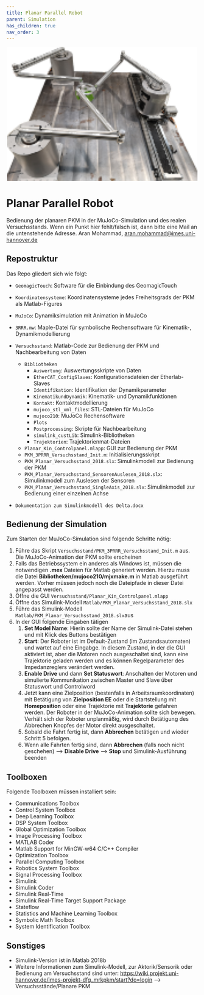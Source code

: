 ```yaml
---
title: Planar Parallel Robot
parent: Simulation
has_children: true
nav_order: 3
---
```

<p align="center">
<img src="../../images/planarPR.png" width=500>
</p>

# Planar Parallel Robot

Bedienung der planaren PKM in der MuJoCo-Simulation und des realen Versuchsstands.
Wenn ein Punkt hier fehlt/falsch ist, dann bitte eine Mail an die untenstehende Adresse.
Aran Mohammad, aran.mohammad@imes.uni-hannover.de

## Repostruktur

Das Repo gliedert sich wie folgt:

- `GeomagicTouch`:  Software für die Einbindung des GeomagicTouch
- `Koordinatensysteme`:  Koordinatensysteme jedes Freiheitsgrads der PKM als Matlab-Figures
- `MuJoCo`:  Dynamiksimulation mit Animation in MuJoCo
- `3RRR.mw`: Maple-Datei für symbolische Rechensoftware für Kinematik-, Dynamikmodellierung
- `Versuchsstand`:  Matlab-Code zur Bedienung der PKM und Nachbearbeitung von Daten
  - `Bibliotheken`
    - `Auswertung`: Auswertungsskripte von Daten
    - `EtherCAT_ConfigSlaves`: Konfigurationsdateien der Etherlab-Slaves
    - `Identifikation`: Identifikation der Dynamikparameter
    - `KinematikundDynamik`: Kinematik- und Dynamikfunktionen
    - `Kontakt`: Kontaktmodellierung
    - `mujoco_stl_xml_files`: STL-Dateien für MuJoCo
    - `mujoco210`: MuJoCo Rechensoftware
    - `Plots`
    - `Postprocessing`: Skripte für Nachbearbeitung
    - `simulink_custLib`: Simulink-Bibliotheken
    - `Trajektorien`: Trajektorienmat-Dateien
  - `Planar_Kin_Controlpanel.mlapp`: GUI zur Bedienung der PKM
  - `PKM_3PRRR_Versuchsstand_Init.m`: Initialisierungsskript
  - `PKM_Planar_Versuchsstand_2018.slx`: Simulinkmodell zur Bedienung der PKM
  - `PKM_Planar_Versuchsstand_SensorenAuslesen_2018.slx`: Simulinkmodell zum Auslesen der Sensoren
  - `PKM_Planar_Versuchsstand_SingleAxis_2018.slx`: Simulinkmodell zur Bedienung einer einzelnen Achse

- `Dokumentation zum Simulinkmodell des Delta.docx`

## Bedienung der Simulation

Zum Starten der MuJoCo-Simulation sind folgende Schritte nötig:

1. Führe das Skript `Versuchsstand/PKM_3PRRR_Versuchsstand_Init.m` aus. Die MuJoCo-Animation der PKM sollte erscheinen
2. Falls das Betriebssystem ein anderes als Windows ist, müssen die notwendigen **.mex** Dateien für Matlab generiert werden. Hierzu muss die Datei **Bibliotheken/mujoco210/mjxmake.m** in Matlab ausgeführt werden. Vorher müssen jedoch noch die Dateipfade in dieser Datei angepasst werden.
3. Öffne die GUI `Versuchsstand/Planar_Kin_Controlpanel.mlapp`
4. Öffne das Simulink-Modell `Matlab/PKM_Planar_Versuchsstand_2018.slx`
5. Führe das Simulink-Modell `Matlab/PKM_Planar_Versuchsstand_2018.slx`aus
6. In der GUI folgende Eingaben tätigen
    1. **Set Model Name**: Hierin sollte der Name der Simulink-Datei stehen und mit Klick des Buttons bestätigen
    2. **Start**: Der Roboter ist im Default-Zustand (im Zustandsautomaten) und wartet auf eine Eingabge. In diesem Zustand, in der die GUI aktiviert ist, aber die Motoren noch ausgeschaltet sind, kann eine Trajektorie geladen werden und es können Regelparameter des Impedanzreglers verändert werden.
    3. **Enable Drive** und dann **Set Statuswort**: Anschalten der Motoren und simulierte Kommunikation zwischen Master und Slave über Statuswort und Controlword
    4. Jetzt kann eine Zielposition (bestenfalls in Arbeitsraumkoordinaten) mit Betätigung von **Zielposition EE** oder die Startstellung mit **Homeposition** oder eine Trajektorie mit **Trajektorie** gefahren werden. Der Roboter in der MuJoCo-Animation sollte sich bewegen. Verhält sich der Roboter unplanmäßig, wird durch Betätigung des Abbrechen Knopfes der Motor direkt ausgeschaltet.
    5. Sobald die Fahrt fertig ist, dann **Abbrechen** betätigen und wieder Schritt 5 befolgen.
    6. Wenn alle Fahrten fertig sind, dann **Abbrechen** (falls noch nicht geschehen) --> **Disable Drive** --> **Stop** und Simulink-Ausführung beenden


## Toolboxen
Folgende Toolboxen müssen installiert sein:
- Communications Toolbox
- Control System Toolbox
- Deep Learning Toolbox
- DSP System Toolbox
- Global Optimization Toolbox
- Image Processing Toolbox
- MATLAB Coder
- Matlab Support for MinGW-w64 C/C++ Compiler
- Optimization Toolbox
- Parallel Computing Toolbox
- Robotics System Toolbox
- Signal Processing Toolbox
- Simulink
- Simulink Coder
- Simulink Real-Time
- Simulink Real-Time Target Support Package
- Stateflow
- Statistics and Machine Learning Toolbox
- Symbolic Math Toolbox
- System Identification Toolbox


## Sonstiges

- Simulink-Version ist in Matlab 2018b
- Weitere Informationen zum Simulink-Modell, zur Aktorik/Sensorik oder Bedienung am Versuchsstand sind unter: https://wiki.projekt.uni-hannover.de/imes-projekt-dfg_mrkpkm/start?do=login --> Versuchsstände/Planare PKM
